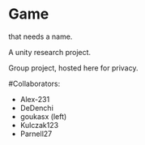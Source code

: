 # Game
that needs a name.

A unity research project.

Group project, hosted here for privacy.

#Collaborators:
- Alex-231
- DeDenchi
- goukasx (left)
- Kulczak123
- Parnell27
